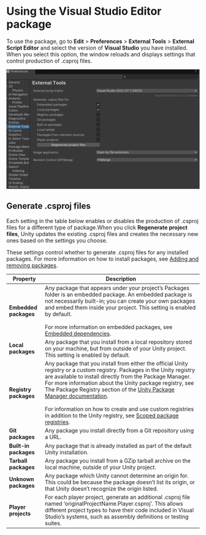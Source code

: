 # Using the Visual Studio Editor package

To use the package, go to **Edit** > **Preferences** > **External Tools** > **External Script Editor** and select the version of **Visual Studio** you have installed. When you select this option, the window reloads and displays settings that control production of .csproj files.

![External Tools tab in the Preferences window](Images/vs-external-tools.png)

## Generate .csproj files

Each setting in the table below enables or disables the production of .csproj files for a different type of package.When you click **Regenerate project files**, Unity updates the existing .csproj files and creates the necessary new ones based on the settings you choose.


These settings control whether to generate .csproj files for any installed packages. For more information on how to install packages, see [Adding and removing packages](https://docs.unity3d.com/Manual/upm-ui-actions.html).

| **Property** | **Description** |
|---|---|
|       **Embedded packages** | Any package that appears under your project’s Packages folder is an embedded package. An embedded package is not necessarily built-in; you can create your own packages and embed them inside your project. This setting is enabled by default.<br/><br/>For more information on embedded packages, see [Embedded dependencies](https://docs.unity3d.com/Manual/upm-embed.html). |
|       **Local packages** | Any package that you install from a local repository stored on your machine, but from outside of your Unity project. This setting is enabled by default. |
|       **Registry packages** | Any package that you install from either the official Unity registry or a custom registry. Packages in the Unity registry are available to install directly from the Package Manager. For more information about the Unity package registry, see The Package Registry section of the [Unity Package Manager documentation](https://docs.unity3d.com/Packages/com.unity.package-manager-ui@1.8/manual/index.html#PackManRegistry). <br/><br/>For information on how to create and use custom registries in addition to the Unity registry, see [Scoped package registries](https://docs.unity3d.com/Manual/upm-scoped.html). |
|       **Git packages** | Any package you install directly from a Git repository using a URL. |
|       **Built-in packages** | Any package that is already installed as part of the default Unity installation. |
|       **Tarball packages** | Any package you install from a GZip tarball archive on the local machine, outside of your Unity project. |
|       **Unknown packages** | Any package which Unity cannot determine an origin for. This could be because the package doesn’t list its origin, or that Unity doesn’t recognize the origin listed. |
|       **Player projects** | For each player project, generate an additional .csproj file named ‘originalProjectName.Player.csproj’. This allows different project types to have their code included in Visual Studio’s systems, such as assembly definitions or testing suites. |
